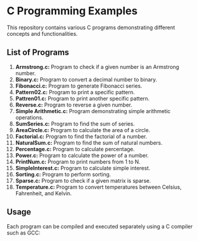 # C Programming Examples

This repository contains various C programs demonstrating different concepts and functionalities.

## List of Programs

1. **Armstrong.c:** Program to check if a given number is an Armstrong number.
2. **Binary.c:** Program to convert a decimal number to binary.
3. **Fibonacci.c:** Program to generate Fibonacci series.
4. **Pattern02.c:** Program to print a specific pattern.
5. **Pattren01.c:** Program to print another specific pattern.
6. **Reverse.c:** Program to reverse a given number.
7. **Simple Arithmetic.c:** Program demonstrating simple arithmetic operations.
8. **SumSeries.c:** Program to find the sum of series.
9. **AreaCircle.c:** Program to calculate the area of a circle.
10. **Factorial.c:** Program to find the factorial of a number.
11. **NaturalSum.c:** Program to find the sum of natural numbers.
12. **Percentage.c:** Program to calculate percentage.
13. **Power.c:** Program to calculate the power of a number.
14. **PrintNum.c:** Program to print numbers from 1 to N.
15. **SimpleInterest.c:** Program to calculate simple interest.
16. **Sorting.c:** Program to perform sorting.
17. **Sparse.c:** Program to check if a given matrix is sparse.
18. **Temperature.c:** Program to convert temperatures between Celsius, Fahrenheit, and Kelvin.

## Usage

Each program can be compiled and executed separately using a C compiler such as GCC:
